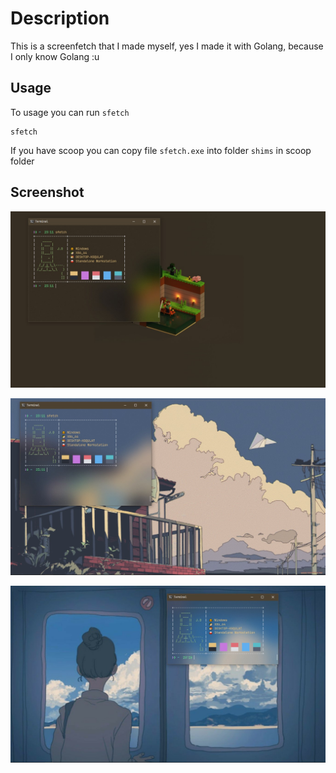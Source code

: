 # Description
This is a screenfetch that I made myself, yes I made it with Golang, because I only know Golang :u

## Usage
To usage you can run `sfetch`
```
sfetch
```
If you have scoop you can copy file `sfetch.exe` into folder `shims` in scoop folder

## Screenshot
![screenshot1](.github/1.jpg)

![screenshot2](.github/2.jpg)

![screenshot3](.github/3.jpg)